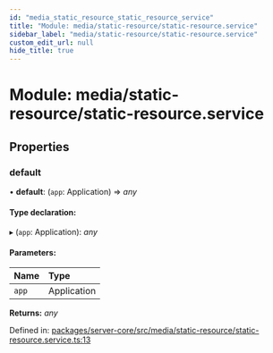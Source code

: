 ```yaml
---
id: "media_static_resource_static_resource_service"
title: "Module: media/static-resource/static-resource.service"
sidebar_label: "media/static-resource/static-resource.service"
custom_edit_url: null
hide_title: true
---
```


# Module: media/static-resource/static-resource.service

## Properties

### default

• **default**: (`app`: Application) => *any*

#### Type declaration:

▸ (`app`: Application): *any*

#### Parameters:

Name | Type |
:------ | :------ |
`app` | Application |

**Returns:** *any*

Defined in: [packages/server-core/src/media/static-resource/static-resource.service.ts:13](https://github.com/xr3ngine/xr3ngine/blob/716a06460/packages/server-core/src/media/static-resource/static-resource.service.ts#L13)
